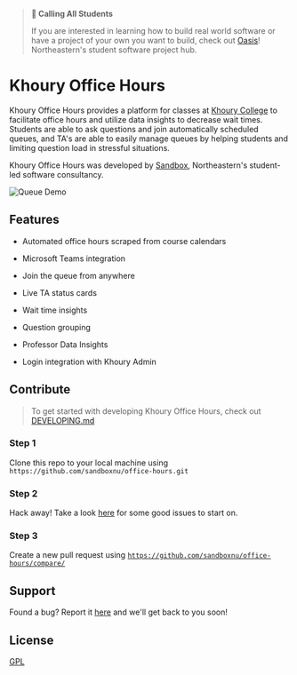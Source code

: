> **📣 Calling All Students**
>
> If you are interested in learning how to build real world software or have a project of your own you want to build, check out <a href="https://oasisneu.com">Oasis</a>! Northeastern's student software project hub.

# Khoury Office Hours

Khoury Office Hours provides a platform for classes at [Khoury College](https://www.khoury.northeastern.edu/) to facilitate office hours and utilize data insights to decrease wait times. Students are able to ask questions and join automatically scheduled queues, and TA's are able to easily manage queues by helping students and limiting question load in stressful situations.

Khoury Office Hours was developed by [Sandbox](https://www.sandboxnu.com/), Northeastern's student-led software consultancy.

![Queue Demo](https://i.imgur.com/LxxLW3O.jpg)

## Features

- Automated office hours scraped from course calendars

- Microsoft Teams integration

- Join the queue from anywhere

- Live TA status cards

- Wait time insights

- Question grouping

- Professor Data Insights

- Login integration with Khoury Admin

## Contribute

> To get started with developing Khoury Office Hours, check out [DEVELOPING.md](https://github.com/sandboxnu/office-hours/blob/master/DEVELOPING.md)

### Step 1

Clone this repo to your local machine using `https://github.com/sandboxnu/office-hours.git`

### Step 2

Hack away! Take a look [here](https://github.com/sandboxnu/office-hours/issues?q=is%3Aopen+is%3Aissue+label%3A%22good+first+issue%22) for some good issues to start on.

### Step 3

Create a new pull request using <a href="https://github.com/sandboxnu/office-hours/compare/" target="_blank">`https://github.com/sandboxnu/office-hours/compare/`</a>

## Support

Found a bug? Report it [here](https://forms.monday.com/forms/06be3745a411353ad295249d43835d38) and we'll get back to you soon!

## License

[GPL](https://github.com/sandboxnu/office-hours/blob/master/LICENSE)
